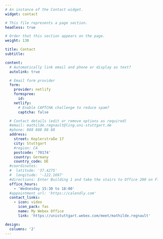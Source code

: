 ```yaml
---
# An instance of the Contact widget.
widget: contact

# This file represents a page section.
headless: true

# Order that this section appears on the page.
weight: 130

title: Contact
subtitle:

content:
  # Automatically link email and phone or display as text?
  autolink: true

  # Email form provider
  form:
    provider: netlify
    formspree:
      id:
    netlify:
      # Enable CAPTCHA challenge to reduce spam?
      captcha: false

  # Contact details (edit or remove options as required)
  #email: mathilde.regnault@ling.uni-stuttgart.de
  #phone: 888 888 88 88
  address:
    street: Keplerstraße 17
    city: Stuttgart
    #region: CA
    postcode: '70174'
    country: Germany
    country_code: DE
  #coordinates:
  #  latitude: '37.4275'
  #  longitude: '-122.1697'
  #directions: Enter Building 1 and take the stairs to Office 200 on Floor 2
  office_hours:
    - 'Wednesday 15:30 to 18:00'
  #appointment_url: 'https://calendly.com'
  contact_links:
    - icon: video
      icon_pack: fas
      name: My Webex Office
      link: 'https://unistuttgart.webex.com/meet/mathilde.regnault'

design:
  columns: '2'
---
```

